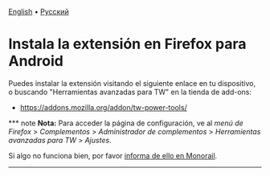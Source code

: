 [English](install_on_firefox_for_android.md) • [Русский](install_on_firefox_for_android.ru.md)

# Instala la extensión en Firefox para Android

Puedes instalar la extensión visitando el siguiente enlace en tu dispositivo, o
buscando "Herramientas avanzadas para TW" en la tienda de add-ons:

- https://addons.mozilla.org/addon/tw-power-tools/

*** note
**Nota:** Para acceder la página de configuración, ve al _menú de Firefox_ >
_Complementos_ > _Administrador de complementos_ > _Herramientas avanzadas para
TW_ > _Ajustes_.

Si algo no funciona bien, por favor
[informa de ello en Monorail](https://iavm.xyz/b/twpowertools/new).
***
